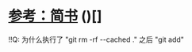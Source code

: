 [参考：简书](https://www.jianshu.com/p/ea6341224e89)
()[]
=======================================================

!!Q: 为什么执行了 "git rm -rf --cached ." 之后 "git add"
